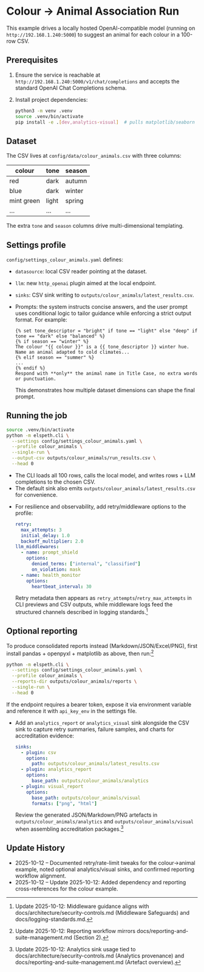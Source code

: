 # Colour → Animal Association Run

This example drives a locally hosted OpenAI-compatible model (running on `http://192.168.1.240:5000`) to suggest an animal for each colour in a 100-row CSV.

## Prerequisites

1. Ensure the service is reachable at `http://192.168.1.240:5000/v1/chat/completions` and accepts the standard OpenAI Chat Completions schema.
2. Install project dependencies:

   ```bash
   python3 -m venv .venv
   source .venv/bin/activate
   pip install -e .[dev,analytics-visual]  # pulls matplotlib/seaborn for visuals[^colour-visual-deps-2025-10-12]
   ```

## Dataset

The CSV lives at `config/data/colour_animals.csv` with three columns:

| colour        | tone   | season |
|---------------|--------|--------|
| red           | dark   | autumn |
| blue          | dark   | winter |
| mint green    | light  | spring |
| …             | …      | …      |

The extra `tone` and `season` columns drive multi-dimensional templating.

## Settings profile

`config/settings_colour_animals.yaml` defines:

- `datasource`: local CSV reader pointing at the dataset.
- `llm`: new `http_openai` plugin aimed at the local endpoint.
- `sinks`: CSV sink writing to `outputs/colour_animals/latest_results.csv`.
- Prompts: the system instructs concise answers, and the user prompt uses conditional logic to tailor guidance while enforcing a strict output format. For example:

  ```jinja2
  {% set tone_descriptor = "bright" if tone == "light" else "deep" if tone == "dark" else "balanced" %}
  {% if season == "winter" %}
  The colour "{{ colour }}" is a {{ tone_descriptor }} winter hue. Name an animal adapted to cold climates...
  {% elif season == "summer" %}
  ...
  {% endif %}
  Respond with **only** the animal name in Title Case, no extra words or punctuation.
  ```

  This demonstrates how multiple dataset dimensions can shape the final prompt.

## Running the job

```bash
source .venv/bin/activate
python -m elspeth.cli \
  --settings config/settings_colour_animals.yaml \
  --profile colour_animals \
  --single-run \
  --output-csv outputs/colour_animals/run_results.csv \
  --head 0
```

- The CLI loads all 100 rows, calls the local model, and writes rows + LLM completions to the chosen CSV.
- The default sink also emits `outputs/colour_animals/latest_results.csv` for convenience.
<!-- UPDATE 2025-10-12: To observe retry metadata, set `retry.max_attempts` within `config/settings_colour_animals.yaml`; CLI previews surface `retry_attempts` columns generated by `src/elspeth/cli.py:103`. -->
- For resilience and observability, add retry/middleware options to the profile:

  ```yaml
  retry:
    max_attempts: 3
    initial_delay: 1.0
    backoff_multiplier: 2.0
  llm_middlewares:
    - name: prompt_shield
      options:
        denied_terms: ["internal", "classified"]
        on_violation: mask
    - name: health_monitor
      options:
        heartbeat_interval: 30
  ```

  Retry metadata then appears as `retry_attempts`/`retry_max_attempts` in CLI previews and CSV outputs, while middleware logs feed the structured channels described in logging standards.[^colour-middleware-2025-10-12]

## Optional reporting

To produce consolidated reports instead (Markdown/JSON/Excel/PNG), first install pandas + openpyxl + matplotlib as above, then run:[^colour-reporting-2025-10-12]

```bash
python -m elspeth.cli \
  --settings config/settings_colour_animals.yaml \
  --profile colour_animals \
  --reports-dir outputs/colour_animals/reports \
  --single-run \
  --head 0
```

If the endpoint requires a bearer token, expose it via environment variable and reference it with `api_key_env` in the settings file.
<!-- UPDATE 2025-10-12: Consider adding a `rate_limiter` definition if the local gateway enforces quotas; the Azure-compatible `adaptive` limiter is available via `src/elspeth/core/controls/registry.py:45`. -->
<!-- UPDATE 2025-10-12: Enable the `analytics_visual` sink (install via `pip install -e .[dev,analytics-visual]`) to generate PNG/HTML charts alongside CSV outputs when comparing colour responses. -->
- Add an `analytics_report` or `analytics_visual` sink alongside the CSV sink to capture retry summaries, failure samples, and charts for accreditation evidence:

  ```yaml
  sinks:
    - plugin: csv
      options:
        path: outputs/colour_animals/latest_results.csv
    - plugin: analytics_report
      options:
        base_path: outputs/colour_animals/analytics
    - plugin: visual_report
      options:
        base_path: outputs/colour_animals/visual
        formats: ["png", "html"]
  ```

  Review the generated JSON/Markdown/PNG artefacts in `outputs/colour_animals/analytics` and `outputs/colour_animals/visual` when assembling accreditation packages.[^colour-analytics-2025-10-12]

## Update History

- 2025-10-12 – Documented retry/rate-limit tweaks for the colour→animal example, noted optional analytics/visual sinks, and confirmed reporting workflow alignment.
- 2025-10-12 – Update 2025-10-12: Added dependency and reporting cross-references for the colour example.

[^colour-reporting-2025-10-12]: Update 2025-10-12: Reporting workflow mirrors docs/reporting-and-suite-management.md (Section 2).
[^colour-middleware-2025-10-12]: Update 2025-10-12: Middleware guidance aligns with docs/architecture/security-controls.md (Middleware Safeguards) and docs/logging-standards.md.
[^colour-analytics-2025-10-12]: Update 2025-10-12: Analytics sink usage tied to docs/architecture/security-controls.md (Analytics provenance) and docs/reporting-and-suite-management.md (Artefact overview).
